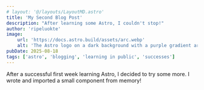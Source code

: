```yaml
---
# layout: '@/layouts/LayoutMD.astro'
title: 'My Second Blog Post'
description: "After learning some Astro, I couldn't stop!"
author: 'ripeluokte'
image:
    url: 'https://docs.astro.build/assets/arc.webp'
    alt: 'The Astro logo on a dark background with a purple gradient arc.'
pubDate: 2025-08-18
tags: ['astro', 'blogging', 'learning in public', 'successes']
---
```


After a successful first week learning Astro, I decided to try some more. I wrote and imported a small component from
memory!
